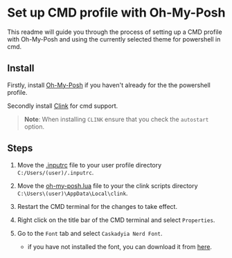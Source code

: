 # Set up CMD profile with Oh-My-Posh

This readme will guide you through the process of setting up a CMD profile with Oh-My-Posh and using the currently selected theme for powershell in cmd.

## Install

Firstly, install [Oh-My-Posh](https://ohmyposh.dev/docs/installation) if you haven't already for the the powershell profile.

Secondly install [Clink](https://chrisant996.github.io/clink/clink.html#getting-started) for cmd support.

> **Note**: When installing `CLINK` ensure that you check the `autostart` option.

## Steps

1. Move the [.inputrc](.inputrc) file to your user profile directory `C:/Users/(user)/.inputrc`.
2. Move the [oh-my-posh.lua](oh-my-posh.lua) file to your the clink scripts directory `C:\Users\(user)\AppData\Local\clink`.
3. Restart the CMD terminal for the changes to take effect.
4. Right click on the title bar of the CMD terminal and select `Properties`.
5. Go to the `Font` tab and select `Caskadyia Nerd Font`.

   - if you have not installed the font, you can download it from [here](/Scripts/powershell/profiles/fonts/).
